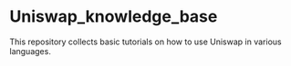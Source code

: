 # Uniswap_knowledge_base

This repository collects basic tutorials on how to use Uniswap in various languages.
